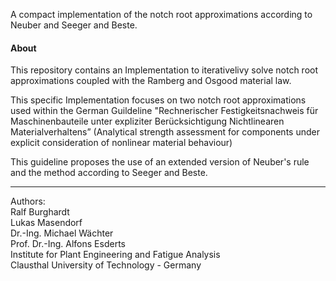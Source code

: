 A compact implementation of the notch root approximations according to Neuber and Seeger and Beste.

#### About
This repository contains an Implementation to iterativelivy solve notch root approximations coupled with the Ramberg and Osgood material law.

This specific Implementation focuses on two notch root approximations used within the German Guildeline
"Rechnerischer Festigkeitsnachweis für Maschinenbauteile unter expliziter Berücksichtigung Nichtlinearen Materialverhaltens” 
(Analytical strength assessment for components under explicit consideration of nonlinear material behaviour)

This guideline proposes the use of an extended version of Neuber's rule and the method according to Seeger and Beste. 

---
Authors:  
Ralf Burghardt  
Lukas Masendorf  
Dr.-Ing. Michael Wächter  
Prof. Dr.-Ing. Alfons Esderts  
Institute for Plant Engineering and Fatigue Analysis  
Clausthal University of Technology - Germany
